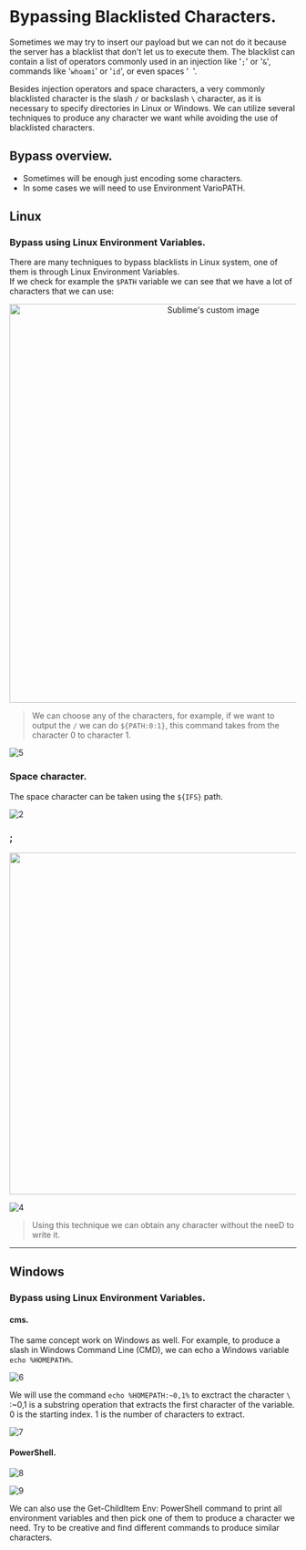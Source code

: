 # Bypassing Blacklisted Characters.
Sometimes we may try to insert our payload but we can not do it because the server has a blacklist that don't let us to execute them. The blacklist can contain a list of operators commonly used in an
injection like '`;`' or '`&`', commands like '`whoami`' or '`id`', or even spaces '` `'.<br />

Besides injection operators and space characters, a very commonly blacklisted character is the slash `/` or backslash `\` character, as it is necessary to specify directories in Linux or Windows. 
We can utilize several techniques to produce any character we want while avoiding the use of blacklisted characters.

## Bypass overview.
- Sometimes will be enough just encoding some characters.
- In some cases we will need to use Environment VarioPATH.



## Linux 
### Bypass using Linux Environment Variables.
There are many techniques to bypass blacklists in Linux system, one of them is through Linux Environment Variables.<br />
If we check for example the `$PATH` variable we can see that we have a lot of characters that we can use:
<p align="center">
  <img src="https://github.com/alejandro-pentest/Hacking-Web/assets/161533623/b32d0728-2e9b-420a-8ee1-f1535db17cec" width="700" alt="Sublime's custom image"/>
</p>

> We can choose any of the characters, for example, if we want to output the `/` we can do `${PATH:0:1}`, this command takes from the character 0 to character 1.


![5](https://github.com/alejandro-pentest/Hacking-Web/assets/161533623/ee07dc7f-df2b-49ce-8729-df6e539af353)





### Space character.
The space character can be taken using the `${IFS}` path.

![2](https://github.com/alejandro-pentest/Hacking-Web/assets/161533623/8691cd74-de16-4c58-8253-e10df07acd84)


### ;

<img src="https://github.com/alejandro-pentest/Hacking-Web/assets/161533623/035e543c-df39-4061-bdab-d9112c79de82" width="600"><br />



![4](https://github.com/alejandro-pentest/Hacking-Web/assets/161533623/b8b53e60-1fee-42b4-84a0-51758d1e79ff)



> Using this technique we can obtain any character without the neeD to write it.




------------------------------------------------------------------

## Windows
### Bypass using Linux Environment Variables.
#### cms.
The same concept work on Windows as well. For example, to produce a slash in Windows Command Line (CMD), we can echo a Windows variable `echo %HOMEPATH%`.

![6](https://github.com/alejandro-pentest/Hacking-Web/assets/161533623/78e088ce-141b-4fcf-857e-1002c7dabcb4)

We will use the command `echo %HOMEPATH:~0,1%` to exctract the character `\`
:~0,1 is a substring operation that extracts the first character of the variable.
0 is the starting index.
1 is the number of characters to extract.


![7](https://github.com/alejandro-pentest/Hacking-Web/assets/161533623/f73f08af-e8b5-4860-a771-6b972e19144e)

#### PowerShell.
![8](https://github.com/alejandro-pentest/Hacking-Web/assets/161533623/e487e00d-5ec6-4c24-953e-842bc92b1da7)


![9](https://github.com/alejandro-pentest/Hacking-Web/assets/161533623/15863a9c-fce5-4935-ba97-357b708122e3)

We can also use the Get-ChildItem Env: PowerShell command to print all environment variables and then pick one of them to produce a character we need. Try to be creative and find different commands 
to produce similar characters.
















